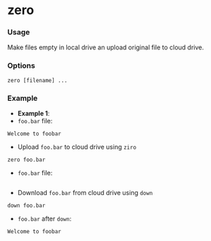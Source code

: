 # zero

### Usage
Make files empty in local drive an upload original file to cloud drive.

### Options
```
zero [filename] ...
```

### Example

- **Example 1**: 
- `foo.bar` file:
```
Welcome to foobar
```
- Upload `foo.bar` to cloud drive using `ziro`
```
zero foo.bar
```
- `foo.bar` file:
```

```
- Download `foo.bar` from cloud drive using `down`
```
down foo.bar
```
- `foo.bar` after `down`:
```
Welcome to foobar
```